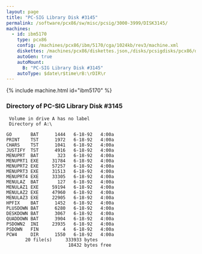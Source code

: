 ```yaml
---
layout: page
title: "PC-SIG Library Disk #3145"
permalink: /software/pcx86/sw/misc/pcsig/3000-3999/DISK3145/
machines:
  - id: ibm5170
    type: pcx86
    config: /machines/pcx86/ibm/5170/cga/1024kb/rev3/machine.xml
    diskettes: /machines/pcx86/diskettes.json,/disks/pcsigdisks/pcx86/diskettes.json
    autoGen: true
    autoMount:
      B: "PC-SIG Library Disk #3145"
    autoType: $date\r$time\rB:\rDIR\r
---
```


{% include machine.html id="ibm5170" %}

### Directory of PC-SIG Library Disk #3145

     Volume in drive A has no label
     Directory of A:\

    GO       BAT      1444   6-18-92   4:00a
    PRINT    TST      1972   6-18-92   4:00a
    CHARS    TST      1041   6-18-92   4:00a
    JUSTIFY  TST      4916   6-18-92   4:00a
    MENUPRT  BAT       323   6-18-92   4:00a
    MENUPRT1 EXE     31784   6-18-92   4:00a
    MENUPRT2 EXE     57257   6-18-92   4:00a
    MENUPRT3 EXE     31513   6-18-92   4:00a
    MENUPRT4 EXE     33305   6-18-92   4:00a
    MENULAZ  BAT       127   6-18-92   4:00a
    MENULAZ1 EXE     59194   6-18-92   4:00a
    MENULAZ2 EXE     47960   6-18-92   4:00a
    MENULAZ3 EXE     22905   6-18-92   4:00a
    HPFIX    BAT      1452   6-18-92   4:00a
    PLUSDOWN BAT      6280   6-18-92   4:00a
    DESKDOWN BAT      3067   6-18-92   4:00a
    QUADDOWN BAT      3904   6-18-92   4:00a
    PSDOWN2  INI     23935   6-18-92   4:00a
    PSDOWN   FIN         4   6-18-92   4:00a
    PCW4     DIR      1550   6-18-92   4:00a
           20 file(s)     333933 bytes
                           18432 bytes free
